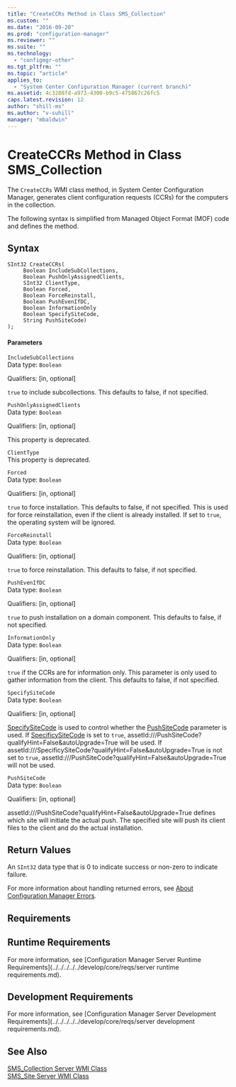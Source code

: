 ```yaml
---
title: "CreateCCRs Method in Class SMS_Collection"
ms.custom: ""
ms.date: "2016-09-20"
ms.prod: "configuration-manager"
ms.reviewer: ""
ms.suite: ""
ms.technology: 
  - "configmgr-other"
ms.tgt_pltfrm: ""
ms.topic: "article"
applies_to: 
  - "System Center Configuration Manager (current branch)"
ms.assetid: 4c3288fd-a973-4300-b9c5-475867c26fc5
caps.latest.revision: 12
author: "shill-ms"
ms.author: "v-suhill"
manager: "mbaldwin"
---
```

# CreateCCRs Method in Class SMS_Collection
The `CreateCCRs` WMI class method, in System Center Configuration Manager, generates client configuration requests (CCRs) for the computers in the collection.  
  
 The following syntax is simplified from Managed Object Format (MOF) code and defines the method.  
  
## Syntax  
  
```  
SInt32 CreateCCRs(  
     Boolean IncludeSubCollections,  
     Boolean PushOnlyAssignedClients,  
     SInt32 ClientType,  
     Boolean Forced,  
     Boolean ForceReinstall,  
     Boolean PushEvenIfDC,  
     Boolean InformationOnly  
     Boolean SpecifySiteCode,   
     String PushSiteCode)   
);  
```  
  
#### Parameters  
 `IncludeSubCollections`  
 Data type: `Boolean`  
  
 Qualifiers: [in, optional]  
  
 `true` to include subcollections. This defaults to false, if not specified.  
  
 `PushOnlyAssignedClients`  
 Data type: `Boolean`  
  
 Qualifiers: [in, optional]  
  
 This property is deprecated.  
  
 `ClientType`  
 This property is deprecated.  
  
 `Forced`  
 Data type: `Boolean`  
  
 Qualifiers: [in, optional]  
  
 `true` to force installation. This defaults to false, if not specified. This is used for force reinstallation, even if the client is already installed. If set to `true`, the operating system will be ignored.  
  
 `ForceReinstall`  
 Data type: `Boolean`  
  
 Qualifiers: [in, optional]  
  
 `true` to force reinstallation. This defaults to false, if not specified.  
  
 `PushEvenIfDC`  
 Data type: `Boolean`  
  
 Qualifiers: [in, optional]  
  
 `true` to push installation on a domain component. This defaults to false, if not specified.  
  
 `InformationOnly`  
 Data type: `Boolean`  
  
 Qualifiers: [in, optional]  
  
 `true` if the CCRs are for information only. This parameter is only used to gather information from the client. This defaults to false, if not specified.  
  
 `SpecifySiteCode`  
 Data type: `Boolean`  
  
 Qualifiers: [in, optional]  
  
 [SpecifySiteCode](assetId:///SpecifySiteCode?qualifyHint=False&autoUpgrade=True) is used to control whether the [PushSiteCode](assetId:///PushSiteCode?qualifyHint=False&autoUpgrade=True) parameter is used. If [SpecificySiteCode](assetId:///SpecificySiteCode?qualifyHint=False&autoUpgrade=True) is set to `true`, assetId:///PushSiteCode?qualifyHint=False&autoUpgrade=True will be used. If assetId:///SpecificySiteCode?qualifyHint=False&autoUpgrade=True is not set to `true`, assetId:///PushSiteCode?qualifyHint=False&autoUpgrade=True will not be used.  
  
 `PushSiteCode`  
 Data type: `Boolean`  
  
 Qualifiers: [in, optional]  
  
 assetId:///PushSiteCode?qualifyHint=False&autoUpgrade=True defines which site will initiate the actual push. The specified site will push its client files to the client and do the actual installation.  
  
## Return Values  
 An  `SInt32` data type that is 0 to indicate success or non-zero to indicate failure.  
  
 For more information about handling returned errors, see [About Configuration Manager Errors](../../../../../develop/core/understand/about-configuration-manager-errors.md).  
  
## Requirements  
  
## Runtime Requirements  
 For more information, see [Configuration Manager Server Runtime Requirements](../../../../../develop/core/reqs/server runtime requirements.md).  
  
## Development Requirements  
 For more information, see [Configuration Manager Server Development Requirements](../../../../../develop/core/reqs/server development requirements.md).  
  
## See Also  
 [SMS_Collection Server WMI Class](../../../../../develop/reference/core/clients/collections/sms_collection-server-wmi-class.md)   
 [SMS_Site Server WMI Class](../../../../../develop/reference/core/servers/configure/sms_site-server-wmi-class.md)